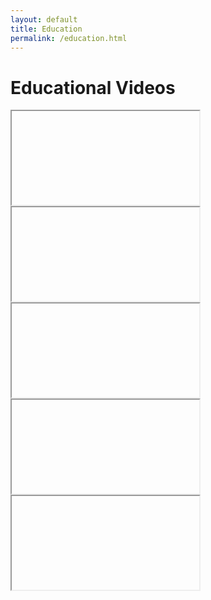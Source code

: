 ```yaml
---
layout: default
title: Education
permalink: /education.html
---
```


<h1 style="header">Educational Videos</h1>

<div class="shorts-carousel">
  <div class="carousel-slide">
    <iframe allowfullscreen></iframe>
  </div>
  <div class="carousel-slide">
    <iframe allowfullscreen></iframe>
    <div class="overlay-div" onclick="moveCarousel(-1)"></div>
  </div>
  <div class="carousel-slide">
    <iframe allowfullscreen></iframe>
  </div>
  <div class="carousel-slide">
    <iframe allowfullscreen></iframe>
    <div class="overlay-div" onclick="moveCarousel(1)"></div>
  </div>
  <div class="carousel-slide">
    <iframe allowfullscreen></iframe>
  </div>
</div>

<script>
  const videoIds = [
    "GI2yXCMt6qY",
    "mxb1spl3uEQ",
    "UmADIP7Eneo",
    "bKHeCYNw9bY",
    "5VvCXdIaX_k",
    "ef1_NUR4aig",
    "oQPZyqFDFJc",
    "pPo5bd8tm2Y"
  ];

  let currVideoIndex = 0;

  let items = document.querySelectorAll('.carousel-slide');
  let videoItems = document.querySelectorAll('.carousel-slide iframe');

  function loadElements() {
    let active = 2;
    items[active].style.transform = 'none';
    items[active].style.zIndex = 1;
    items[active].style.filter = 'none';
    items[active].style.opacity = 1;
    videoItems[active].pointer-events = 'auto';
    videoItems[active].cursor = 'pointer';

    var stt = 0;
    for (var i = active + 1; i < items.length; i++) {
      stt++;
      x = 120*stt;
      scale = 1 - 0.1*stt;
      items[i].style.transform = 'translateX(' + x + 'px) scale( ' + scale + ')';
      items[i].style.zIndex = -stt;
      items[i].style.filter = 'blue(5px)';
      items[i].style.opacity = stt > 1 ? 0 : 0.6;      
      videoItems[active].pointer-events = 'none';
    }

    stt = 0;
    for (var i = active - 1; i >= 0; i--) {
      stt++;
      x = -120*stt;
      scale = 1 - 0.1*stt;
      items[i].style.transform = 'translateX(' + x + 'px) scale( ' + scale + ')';
      items[i].style.zIndex = -stt;
      items[i].style.filter = 'blue(5px)';
      items[i].style.opacity = stt > 1 ? 0 : 0.6;      
      videoItems[active].pointer-events = 'none';
    }
  }

  function getUrl(videoIdIndex) {
    var videoId = videoIds[videoIdIndex];
    return "https://www.youtube.com/embed/" + videoId;
  }

  function loadVideos() {
    let active = 2;
    videoItems[active].src = getUrl(currVideoIndex);
    for (var i = active + 1; i < videoItems.length; i++) {
      index = (currVideoIndex + videoIds.length - 1)%videoIds.length;
      videoItems[i].src = getUrl(index);
    }
    for (var i = active - 1; i >= 0; i--) {
      index = (currVideoIndex + 1)%videoIds.length;
      videoItems[i].src = getUrl(index);
    }
  }

  function loadAll() {
  loadVideos();
  loadElements();
  }

function moveCarousel(direction) {
  currVideoIndex = (currVideoIndex + videoIds.length + direction)%videoIds.length;
  loadAll();
}

document.addEventListener('DOMContentLoaded', loadAll);
</script>
